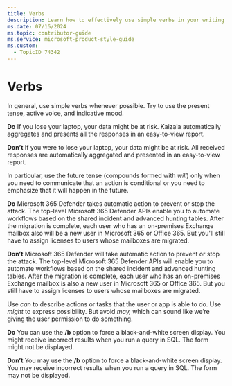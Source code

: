 ```yaml
---
title: Verbs
description: Learn how to effectively use simple verbs in your writing by focusing on present tense, active voice, and indicative mood. Discover when to use future tense and how to express possibility with "can" and "might."
ms.date: 07/16/2024
ms.topic: contributor-guide
ms.service: microsoft-product-style-guide
ms.custom:
  - TopicID 74342
---
```



# Verbs

In general, use simple verbs whenever possible. Try to use the present tense, active voice, and indicative mood.

**Do** If you lose your laptop, your data might be at risk. Kaizala automatically aggregates and presents all the responses in an easy-to-view report. 

**Don’t** If you were to lose your laptop, your data might be at risk. All received responses are automatically aggregated and presented in an easy-to-view report. 

In particular, use the future tense (compounds formed with *will*) only when you need to communicate that an action is conditional or you need to emphasize that it will happen in the future. 

**Do** Microsoft 365 Defender takes automatic action to prevent or stop the attack.  The top-level Microsoft 365 Defender APIs enable you to automate workflows based on the shared incident and advanced hunting tables.  After the migration is complete, each user who has an on-premises Exchange mailbox also will be a new user in Microsoft 365 or Office 365. But you'll still have to assign licenses to users whose mailboxes are migrated.

**Don’t** Microsoft 365 Defender will take automatic action to prevent or stop the attack.  The top-level Microsoft 365 Defender APIs will enable you to automate workflows based on the shared incident and advanced hunting tables.  After the migration is complete, each user who has an on-premises Exchange mailbox is also a new user in Microsoft 365 or Office 365. But you still have to assign licenses to users whose mailboxes are migrated.

Use *can* to describe actions or tasks that the user or app is able to do. Use *might* to express possibility. But avoid *may,* which can sound like we’re giving the user permission to do something.

**Do** You can use the **/b** option to force a black-and-white screen display. You might receive incorrect results when you run a query in SQL. The form might not be displayed.

**Don’t** You may use the **/b** option to force a black-and-white screen display. You may receive incorrect results when you run a query in SQL. The form may not be displayed.

